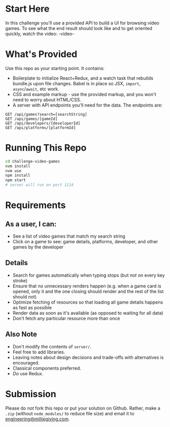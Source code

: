 # Start Here
In this challenge you'll use a provided API to build a UI for browsing video games. To see what the end result should look like and to get oriented quickly, watch the video:
-video-

# What's Provided
Use this repo as your starting point. It contains:
- Boilerplate to initialize React+Redux, and a watch task that rebuilds bundle.js upon file changes. Babel is in place so JSX, `import`, `async`/`await`, etc work.
- CSS and example markup - use the provided markup, and you won't need to worry about HTML/CSS.
- A server with API endpoints you'll need for the data. The endpoints are:
```
GET /api/games?search=[searchString]
GET /api/games/[gameId]
GET /api/developers/[developerId]
GET /api/platforms/[platformId]
```

# Running This Repo
```sh
cd challenge-video-games
nvm install
nvm use
npm install
npm start
# server will run on port 1114
```

# Requirements
## As a user, I can:
- See a list of video games that match my search string
- Click on a game to see: game details, platforms, developer, and other games by the developer
## Details
- Search for games automatically when typing stops (but _not_ on every key stroke)
- Ensure that no unnecessary renders happen (e.g. when a game card is opened, only it and the one closing should render and the rest of the list should not)
- Optimize fetching of resources so that loading all game details happens as fast as possible
- Render data as soon as it's available (as opposed to waiting for all data)
- Don't fetch any particular resource more than once
## Also Note
- Don't modify the contents of `server/`.
- Feel free to add libraries.
- Leaving notes about design decisions and trade-offs with alternatives is encouraged.
- Classical components preferred.
- _Do_ use Redux.

# Submission
Please do _not_ fork this repo or put your solution on Github. Rather, make a `.zip` (without `node_modules/` to reduce file size) and email it to engineering@milliegiving.com.
